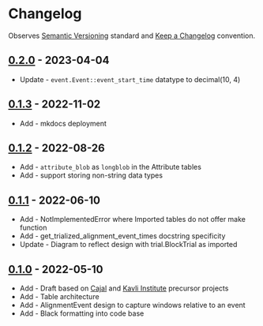 # Changelog

Observes [Semantic Versioning](https://semver.org/spec/v2.0.0.html) standard and [Keep a Changelog](https://keepachangelog.com/en/1.0.0/) convention.

## [0.2.0] - 2023-04-04

+ Update - `event.Event::event_start_time` datatype to decimal(10, 4)

## [0.1.3] - 2022-11-02

+ Add - mkdocs deployment

## [0.1.2] - 2022-08-26

+ Add - `attribute_blob` as `longblob` in the Attribute tables
+ Add - support storing non-string data types

## [0.1.1] - 2022-06-10

+ Add - NotImplementedError where Imported tables do not offer make function
+ Add - get_trialized_alignment_event_times docstring specificity
+ Update - Diagram to reflect design with trial.BlockTrial as imported

## [0.1.0] - 2022-05-10

+ Add - Draft based on [Cajal](https://github.com/cajal/pipeline) and [Kavli Institute](https://github.com/kavli-ntnu/dj-docs) precursor projects
+ Add - Table architecture
+ Add - AlignmentEvent design to capture windows relative to an event
+ Add - Black formatting into code base

[0.2.0]: https://github.com/datajoint/element-event/releases/tag/0.2.0
[0.1.3]: https://github.com/datajoint/element-event/releases/tag/0.1.3
[0.1.2]: https://github.com/datajoint/element-event/releases/tag/0.1.2
[0.1.1]: https://github.com/datajoint/element-event/releases/tag/0.1.1
[0.1.0]: https://github.com/datajoint/element-event/releases/tag/0.1.0
